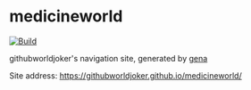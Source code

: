 # medicineworld

[![Build](https://github.com/githubworldjoker/medicineworld/actions/workflows/generate.yml/badge.svg)](https://github.com/githubworldjoker/medicineworld/actions/workflows/generate.yml)

githubworldjoker's navigation site, generated by [gena](https://github.com/x1ah/gena)

Site address: https://githubworldjoker.github.io/medicineworld/
